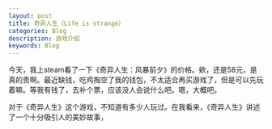 ```yaml
---
layout: post
title: 奇异人生（Life is strange）
categories: Blog
description: 游戏介绍
keywords: Blog
---
```


今天，我上steam看了一下《奇异人生：风暴前夕》的价格。欸，还是58元，是真的贵啊。最近缺钱，吃鸡掏空了我的钱包，不太适合再买游戏了，但是可以先玩着嘛。等我有钱了，去补个票，应该没人会说什么吧。嗯，大概吧。

<!--more-->

对于《奇异人生》这个游戏，不知道有多少人玩过。在我看来，《奇异人生》讲述了一个十分吸引人的美妙故事，